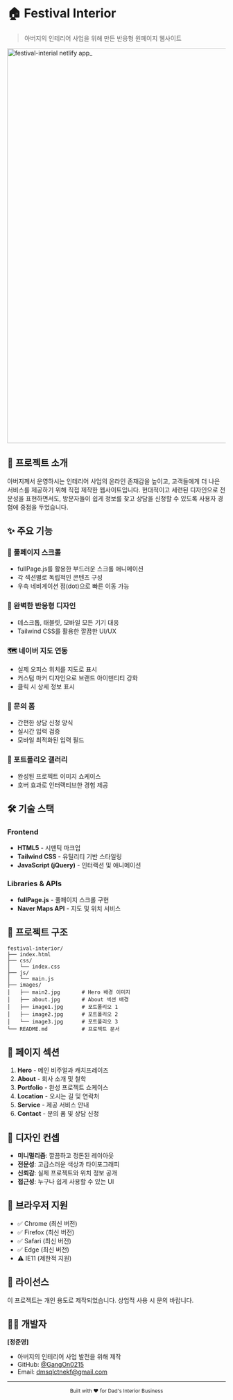 # 🏠 Festival Interior

> 아버지의 인테리어 사업을 위해 만든 반응형 원페이지 웹사이트

<img width="1920" height="911" alt="festival-interial netlify app_" src="https://github.com/user-attachments/assets/93d700cb-d760-4dae-9899-c254b06b2123" />

## 📖 프로젝트 소개

아버지께서 운영하시는 인테리어 사업의 온라인 존재감을 높이고, 고객들에게 더 나은 서비스를 제공하기 위해 직접 제작한 웹사이트입니다. 
현대적이고 세련된 디자인으로 전문성을 표현하면서도, 방문자들이 쉽게 정보를 찾고 상담을 신청할 수 있도록 사용자 경험에 중점을 두었습니다.

## ✨ 주요 기능

### 🎯 풀페이지 스크롤
- fullPage.js를 활용한 부드러운 스크롤 애니메이션
- 각 섹션별로 독립적인 콘텐츠 구성
- 우측 네비게이션 점(dot)으로 빠른 이동 가능

### 📱 완벽한 반응형 디자인
- 데스크톱, 태블릿, 모바일 모든 기기 대응
- Tailwind CSS를 활용한 깔끔한 UI/UX

### 🗺️ 네이버 지도 연동
- 실제 오피스 위치를 지도로 표시
- 커스텀 마커 디자인으로 브랜드 아이덴티티 강화
- 클릭 시 상세 정보 표시

### 📝 문의 폼
- 간편한 상담 신청 양식
- 실시간 입력 검증
- 모바일 최적화된 입력 필드

### 🎨 포트폴리오 갤러리
- 완성된 프로젝트 이미지 쇼케이스
- 호버 효과로 인터랙티브한 경험 제공

## 🛠️ 기술 스택

### Frontend
- **HTML5** - 시맨틱 마크업
- **Tailwind CSS** - 유틸리티 기반 스타일링
- **JavaScript (jQuery)** - 인터랙션 및 애니메이션

### Libraries & APIs
- **fullPage.js** - 풀페이지 스크롤 구현
- **Naver Maps API** - 지도 및 위치 서비스

## 📂 프로젝트 구조

```
festival-interior/
├── index.html         
├── css/
│   └── index.css      
├── js/
│   └── main.js        
├── images/
│   ├── main2.jpg       # Hero 배경 이미지
│   ├── about.jpg       # About 섹션 배경
│   ├── image1.jpg      # 포트폴리오 1
│   ├── image2.jpg      # 포트폴리오 2
│   └── image3.jpg      # 포트폴리오 3
└── README.md           # 프로젝트 문서
```

## 📄 페이지 섹션

1. **Hero** - 메인 비주얼과 캐치프레이즈
2. **About** - 회사 소개 및 철학
3. **Portfolio** - 완성 프로젝트 쇼케이스
4. **Location** - 오시는 길 및 연락처
5. **Service** - 제공 서비스 안내
6. **Contact** - 문의 폼 및 상담 신청

## 🎨 디자인 컨셉

- **미니멀리즘**: 깔끔하고 정돈된 레이아웃
- **전문성**: 고급스러운 색상과 타이포그래피
- **신뢰감**: 실제 프로젝트와 위치 정보 공개
- **접근성**: 누구나 쉽게 사용할 수 있는 UI

## 📱 브라우저 지원

- ✅ Chrome (최신 버전)
- ✅ Firefox (최신 버전)
- ✅ Safari (최신 버전)
- ✅ Edge (최신 버전)
- ⚠️ IE11 (제한적 지원)

## 📝 라이선스

이 프로젝트는 개인 용도로 제작되었습니다. 상업적 사용 시 문의 바랍니다.

## 👨‍💻 개발자

**[정준영]**
- 아버지의 인테리어 사업 발전을 위해 제작
- GitHub: [@GangOn0215](https://github.com/GangOn0215)
- Email: dmsqlctnekf@gmail.com
  
---

<div align="center">
  <sub>Built with ❤️ for Dad's Interior Business</sub>
</div>
